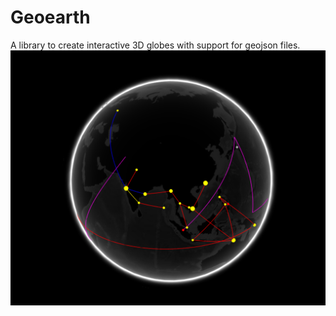 # Geoearth

A library to create interactive 3D globes with support for geojson files.
![Screenshot](/page/assets/screenshot_01.png)
